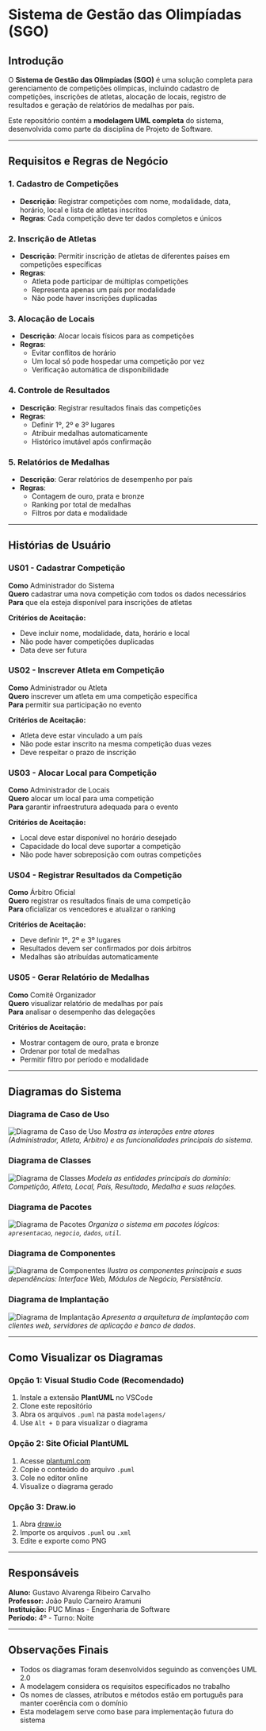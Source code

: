 # Sistema de Gestão das Olimpíadas (SGO)

## Introdução
O **Sistema de Gestão das Olimpíadas (SGO)** é uma solução completa para gerenciamento de competições olímpicas, incluindo cadastro de competições, inscrições de atletas, alocação de locais, registro de resultados e geração de relatórios de medalhas por país.

Este repositório contém a **modelagem UML completa** do sistema, desenvolvida como parte da disciplina de Projeto de Software.

---

## Requisitos e Regras de Negócio

### 1. Cadastro de Competições
- **Descrição**: Registrar competições com nome, modalidade, data, horário, local e lista de atletas inscritos
- **Regras**: Cada competição deve ter dados completos e únicos

### 2. Inscrição de Atletas
- **Descrição**: Permitir inscrição de atletas de diferentes países em competições específicas
- **Regras**: 
  - Atleta pode participar de múltiplas competições
  - Representa apenas um país por modalidade
  - Não pode haver inscrições duplicadas

### 3. Alocação de Locais
- **Descrição**: Alocar locais físicos para as competições
- **Regras**: 
  - Evitar conflitos de horário
  - Um local só pode hospedar uma competição por vez
  - Verificação automática de disponibilidade

### 4. Controle de Resultados
- **Descrição**: Registrar resultados finais das competições
- **Regras**: 
  - Definir 1º, 2º e 3º lugares
  - Atribuir medalhas automaticamente
  - Histórico imutável após confirmação

### 5. Relatórios de Medalhas
- **Descrição**: Gerar relatórios de desempenho por país
- **Regras**: 
  - Contagem de ouro, prata e bronze
  - Ranking por total de medalhas
  - Filtros por data e modalidade

---

## Histórias de Usuário

### US01 - Cadastrar Competição
**Como** Administrador do Sistema  
**Quero** cadastrar uma nova competição com todos os dados necessários  
**Para** que ela esteja disponível para inscrições de atletas

**Critérios de Aceitação:**
- Deve incluir nome, modalidade, data, horário e local
- Não pode haver competições duplicadas
- Data deve ser futura

### US02 - Inscrever Atleta em Competição
**Como** Administrador ou Atleta  
**Quero** inscrever um atleta em uma competição específica  
**Para** permitir sua participação no evento

**Critérios de Aceitação:**
- Atleta deve estar vinculado a um país
- Não pode estar inscrito na mesma competição duas vezes
- Deve respeitar o prazo de inscrição

### US03 - Alocar Local para Competição
**Como** Administrador de Locais  
**Quero** alocar um local para uma competição  
**Para** garantir infraestrutura adequada para o evento

**Critérios de Aceitação:**
- Local deve estar disponível no horário desejado
- Capacidade do local deve suportar a competição
- Não pode haver sobreposição com outras competições

### US04 - Registrar Resultados da Competição
**Como** Árbitro Oficial  
**Quero** registrar os resultados finais de uma competição  
**Para** oficializar os vencedores e atualizar o ranking

**Critérios de Aceitação:**
- Deve definir 1º, 2º e 3º lugares
- Resultados devem ser confirmados por dois árbitros
- Medalhas são atribuídas automaticamente

### US05 - Gerar Relatório de Medalhas
**Como** Comitê Organizador  
**Quero** visualizar relatório de medalhas por país  
**Para** analisar o desempenho das delegações

**Critérios de Aceitação:**
- Mostrar contagem de ouro, prata e bronze
- Ordenar por total de medalhas
- Permitir filtro por período e modalidade

---

## Diagramas do Sistema

### Diagrama de Caso de Uso
![Diagrama de Caso de Uso](imagens/diagrama-de-caso-de-uso.png)
*Mostra as interações entre atores (Administrador, Atleta, Árbitro) e as funcionalidades principais do sistema.*

### Diagrama de Classes
![Diagrama de Classes](imagens/diagrama-de-classes.png)
*Modela as entidades principais do domínio: Competição, Atleta, Local, País, Resultado, Medalha e suas relações.*

### Diagrama de Pacotes
![Diagrama de Pacotes](imagens/diagrama-de-pacotes.png)
*Organiza o sistema em pacotes lógicos: `apresentacao`, `negocio`, `dados`, `util`.*

### Diagrama de Componentes
![Diagrama de Componentes](imagens/diagrama-de-componentes.png)
*Ilustra os componentes principais e suas dependências: Interface Web, Módulos de Negócio, Persistência.*

### Diagrama de Implantação
![Diagrama de Implantação](imagens/diagrama-de-implantação.png)
*Apresenta a arquitetura de implantação com clientes web, servidores de aplicação e banco de dados.*

---

## Como Visualizar os Diagramas

### Opção 1: Visual Studio Code (Recomendado)
1. Instale a extensão **PlantUML** no VSCode
2. Clone este repositório
3. Abra os arquivos `.puml` na pasta `modelagens/`
4. Use `Alt + D` para visualizar o diagrama

### Opção 2: Site Oficial PlantUML
1. Acesse [plantuml.com](https://plantuml.com/)
2. Copie o conteúdo do arquivo `.puml`
3. Cole no editor online
4. Visualize o diagrama gerado

### Opção 3: Draw.io
1. Abra [draw.io](https://app.diagrams.net/)
2. Importe os arquivos `.puml` ou `.xml`
3. Edite e exporte como PNG


---

## Responsáveis

**Aluno:** Gustavo Alvarenga Ribeiro Carvalho  
**Professor:** João Paulo Carneiro Aramuni  
**Instituição:** PUC Minas - Engenharia de Software  
**Período:** 4º - Turno: Noite

---

## Observações Finais

- Todos os diagramas foram desenvolvidos seguindo as convenções UML 2.0
- A modelagem considera os requisitos especificados no trabalho
- Os nomes de classes, atributos e métodos estão em português para manter coerência com o domínio
- Esta modelagem serve como base para implementação futura do sistema